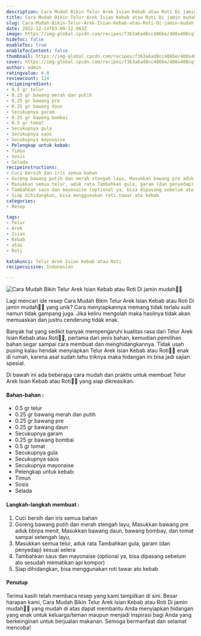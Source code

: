 ```yaml
---
description: Cara Mudah Bikin Telur Arek Isian Kebab atau Roti Di jamin mudah"
title: Cara Mudah Bikin Telur Arek Isian Kebab atau Roti Di jamin mudah
slug: Cara-Mudah-Bikin-Telur-Arek-Isian-Kebab-atau-Roti-Di-jamin-mudah
date: 2022-12-14T03:09:12.063Z
image: https://img-global.cpcdn.com/recipes/f363a6ad8cc486be/400x400cq70/photo.jpg
hideToc: false
enableToc: true
enableTocContent: false
thumbnail: https://img-global.cpcdn.com/recipes/f363a6ad8cc486be/400x400cq70/photo.jpg
cover: https://img-global.cpcdn.com/recipes/f363a6ad8cc486be/400x400cq70/photo.jpg
author: admin
ratingvalue: 4.8
reviewcount: 124
recipeingredient:
- 0.5 gr telur
- 0.25 gr bawang merah dan putih
- 0.25 gr bawang pre
- 0.25 gr bawang daun
- Secukupnya garam
- 0.25 gr bawang bombai
- 0.5 gr tomat
- Secukupnya gula
- Secukupnya saos
- Secukupnya mayonaise
- Pelengkap untuk kebab:
- Timun
- Sosis
- Selada
recipeinstructions:
- Cuci bersih dan iris semua bahan
- Goreng bawang putih dan merah stengah layu, Masukkan bawang pre aduk bbrpa menit, Masukkan bawang daun, bawang bombay, dan tomat sampai setengah layu,
- Masukkan semua telur, aduk rata Tambahkan gula, garam (dan penyedap) sesuai selera
- Tambahkan saus dan mayonaise (optional ya, bisa dipasang sebelum ato sesudah mematikan api kompor)
- Siap dihidangkan, bisa menggunakan roti tawar ato kebab
categories:
- Resep

tags:
- Telur
- Arek
- Isian
- Kebab
- atau
- Roti

katakunci: Telur Arek Isian Kebab atau Roti
recipecuisine: Indonesian

---
```


![Cara Mudah Bikin Telur Arek Isian Kebab atau Roti Di jamin mudah👩‍🍳](https://img-global.cpcdn.com/recipes/f363a6ad8cc486be/400x400cq70/photo.jpg)

Lagi mencari ide resep Cara Mudah Bikin Telur Arek Isian Kebab atau Roti Di jamin mudah👩‍🍳 yang unik? Cara menyiapkannya memang tidak terlalu sulit namun tidak gampang juga. Jika keliru mengolah maka hasilnya tidak akan memuaskan dan justru cenderung tidak enak.

Banyak hal yang sedikit banyak mempengaruhi kualitas rasa dari Telur Arek Isian Kebab atau Roti👩‍🍳, pertama dari jenis bahan, kemudian pemilihan bahan segar sampai cara membuat dan menghidangkannya. Tidak usah pusing kalau hendak menyiapkan Telur Arek Isian Kebab atau Roti👩‍🍳 enak di rumah, karena asal sudah tahu triknya maka hidangan ini bisa jadi sajian spesial.

Di bawah ini ada beberapa cara mudah dan praktis untuk membuat Telur Arek Isian Kebab atau Roti👩‍🍳 yang siap dikreasikan.

<!--inarticleads1-->

#### Bahan-bahan :

- 0.5 gr telur
- 0.25 gr bawang merah dan putih
- 0.25 gr bawang pre
- 0.25 gr bawang daun
- Secukupnya garam
- 0.25 gr bawang bombai
- 0.5 gr tomat
- Secukupnya gula
- Secukupnya saos
- Secukupnya mayonaise
- Pelengkap untuk kebab:
- Timun
- Sosis
- Selada

<!--inarticleads2-->

#### Langkah-langkah membuat :

1. Cuci bersih dan iris semua bahan
1. Goreng bawang putih dan merah stengah layu, Masukkan bawang pre aduk bbrpa menit, Masukkan bawang daun, bawang bombay, dan tomat sampai setengah layu,
1. Masukkan semua telur, aduk rata Tambahkan gula, garam (dan penyedap) sesuai selera
1. Tambahkan saus dan mayonaise (optional ya, bisa dipasang sebelum ato sesudah mematikan api kompor)
1. Siap dihidangkan, bisa menggunakan roti tawar ato kebab

#### Penutup

Terima kasih telah membaca resep yang kami tampilkan di sini. Besar harapan kami, Cara Mudah Bikin Telur Arek Isian Kebab atau Roti Di jamin mudah👩‍🍳 yang mudah di atas dapat membantu Anda menyiapkan hidangan yang enak untuk keluarga/teman maupun menjadi inspirasi bagi Anda yang berkeinginan untuk berjualan makanan. Semoga bermanfaat dan selamat mencoba!